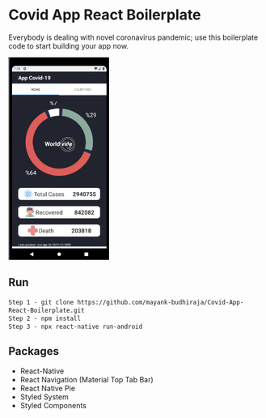 # Covid App React Boilerplate
Everybody is dealing with novel coronavirus pandemic; use this boilerplate code to start building your app now.

<img src="demo/app-corona.gif" height="400" />

## Run
```
Step 1 - git clone https://github.com/mayank-budhiraja/Covid-App-React-Boilerplate.git
Step 2 - npm install
Step 3 - npx react-native run-android
```

## Packages

- React-Native
- React Navigation (Material Top Tab Bar)
- React Native Pie
- Styled System
- Styled Components
